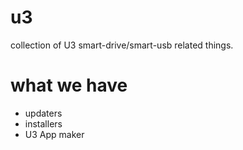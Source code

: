# u3
collection of U3 smart-drive/smart-usb related things. 
# what we have
- updaters
- installers
- U3 App maker
